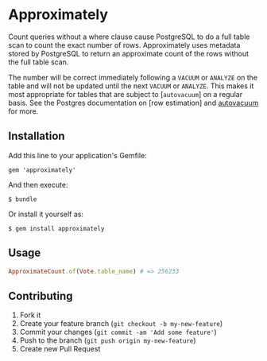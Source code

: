 # Approximately
Count queries without a where clause cause PostgreSQL to do a full table
scan to count the exact number of rows. Approximately uses metadata stored
by PostgreSQL to return an approximate count of the rows without the full
table scan.

The number will be correct immediately following a `VACUUM` or `ANALYZE` on
the table and will not be updated until the next `VACUUM` or `ANALYZE`. This
makes it most appropriate for tables that are subject to [`autovacuum`] on a
regular basis. See the Postgres documentation on [row estimation] and
[autovacuum][2] for more.

[1]: http://www.postgresql.org/docs/9.2/static/row-estimation-examples.html
[2]: http://www.postgresql.org/docs/9.2/static/routine-vacuuming.html#AUTOVACUUM

## Installation

Add this line to your application's Gemfile:

    gem 'approximately'

And then execute:

    $ bundle

Or install it yourself as:

    $ gem install approximately

## Usage

```ruby
ApproximateCount.of(Vote.table_name) # => 256233
```

## Contributing

1. Fork it
2. Create your feature branch (`git checkout -b my-new-feature`)
3. Commit your changes (`git commit -am 'Add some feature'`)
4. Push to the branch (`git push origin my-new-feature`)
5. Create new Pull Request
